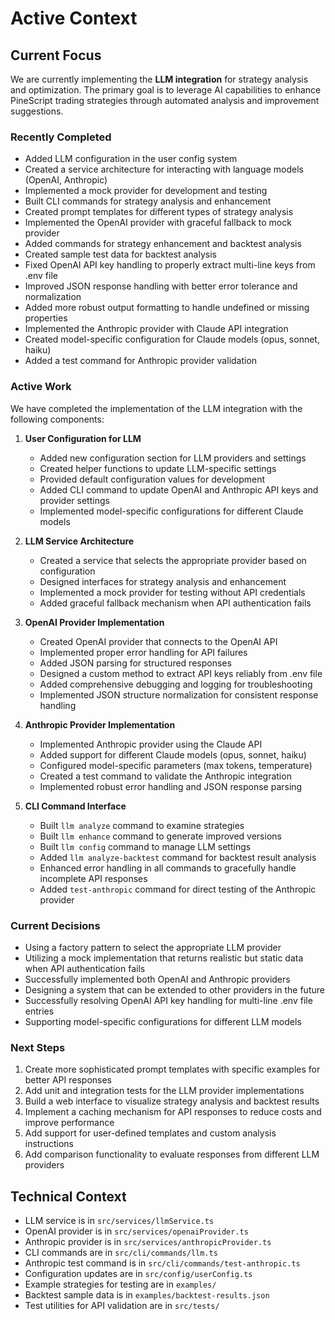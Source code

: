 # Active Context

## Current Focus

We are currently implementing the **LLM integration** for strategy analysis and optimization. The primary goal is to leverage AI capabilities to enhance PineScript trading strategies through automated analysis and improvement suggestions.

### Recently Completed

- Added LLM configuration in the user config system
- Created a service architecture for interacting with language models (OpenAI, Anthropic)
- Implemented a mock provider for development and testing
- Built CLI commands for strategy analysis and enhancement
- Created prompt templates for different types of strategy analysis
- Implemented the OpenAI provider with graceful fallback to mock provider
- Added commands for strategy enhancement and backtest analysis
- Created sample test data for backtest analysis
- Fixed OpenAI API key handling to properly extract multi-line keys from .env file
- Improved JSON response handling with better error tolerance and normalization
- Added more robust output formatting to handle undefined or missing properties
- Implemented the Anthropic provider with Claude API integration
- Created model-specific configuration for Claude models (opus, sonnet, haiku)
- Added a test command for Anthropic provider validation

### Active Work

We have completed the implementation of the LLM integration with the following components:

1. **User Configuration for LLM**
   - Added new configuration section for LLM providers and settings
   - Created helper functions to update LLM-specific settings
   - Provided default configuration values for development
   - Added CLI command to update OpenAI and Anthropic API keys and provider settings
   - Implemented model-specific configurations for different Claude models

2. **LLM Service Architecture**
   - Created a service that selects the appropriate provider based on configuration
   - Designed interfaces for strategy analysis and enhancement
   - Implemented a mock provider for testing without API credentials
   - Added graceful fallback mechanism when API authentication fails

3. **OpenAI Provider Implementation**
   - Created OpenAI provider that connects to the OpenAI API
   - Implemented proper error handling for API failures
   - Added JSON parsing for structured responses
   - Designed a custom method to extract API keys reliably from .env file
   - Added comprehensive debugging and logging for troubleshooting
   - Implemented JSON structure normalization for consistent response handling

4. **Anthropic Provider Implementation**
   - Implemented Anthropic provider using the Claude API
   - Added support for different Claude models (opus, sonnet, haiku)
   - Configured model-specific parameters (max tokens, temperature)
   - Created a test command to validate the Anthropic integration
   - Implemented robust error handling and JSON response parsing

5. **CLI Command Interface**
   - Built `llm analyze` command to examine strategies
   - Built `llm enhance` command to generate improved versions
   - Built `llm config` command to manage LLM settings
   - Added `llm analyze-backtest` command for backtest result analysis
   - Enhanced error handling in all commands to gracefully handle incomplete API responses
   - Added `test-anthropic` command for direct testing of the Anthropic provider

### Current Decisions

- Using a factory pattern to select the appropriate LLM provider
- Utilizing a mock implementation that returns realistic but static data when API authentication fails
- Successfully implemented both OpenAI and Anthropic providers
- Designing a system that can be extended to other providers in the future
- Successfully resolving OpenAI API key handling for multi-line .env file entries
- Supporting model-specific configurations for different LLM models

### Next Steps

1. Create more sophisticated prompt templates with specific examples for better API responses
2. Add unit and integration tests for the LLM provider implementations
3. Build a web interface to visualize strategy analysis and backtest results
4. Implement a caching mechanism for API responses to reduce costs and improve performance
5. Add support for user-defined templates and custom analysis instructions
6. Add comparison functionality to evaluate responses from different LLM providers

## Technical Context

- LLM service is in `src/services/llmService.ts`
- OpenAI provider is in `src/services/openaiProvider.ts`
- Anthropic provider is in `src/services/anthropicProvider.ts`
- CLI commands are in `src/cli/commands/llm.ts`
- Anthropic test command is in `src/cli/commands/test-anthropic.ts`
- Configuration updates are in `src/config/userConfig.ts`
- Example strategies for testing are in `examples/`
- Backtest sample data is in `examples/backtest-results.json`
- Test utilities for API validation are in `src/tests/` 